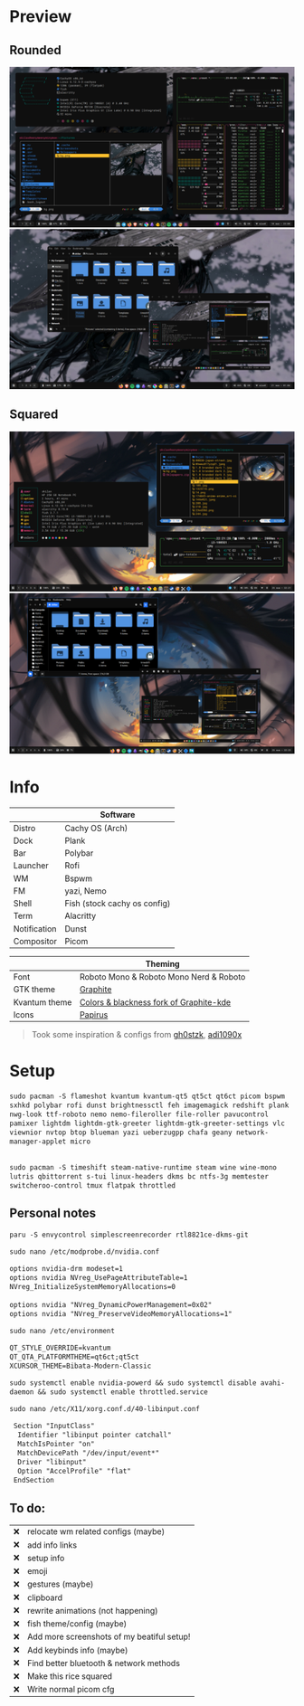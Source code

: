 # Preview 
## Rounded
![Didnt loaded ):](https://github.com/sk1lax/bspwm-dots/blob/main/assets/screenshot2.png)
![Didnt loaded ):](https://github.com/sk1lax/bspwm-dots/blob/main/assets/rounded2.png)

## Squared
![Didnt loaded ):](https://github.com/sk1lax/bspwm-dots/blob/main/assets/squared1.png)
![Didnt loaded ):](https://github.com/sk1lax/bspwm-dots/blob/main/assets/squared2.png)

# Info
| | Software |
| ------------- | ------------- |
| Distro  | Cachy OS (Arch)  |
| Dock  | Plank  |
| Bar  | Polybar  |
| Launcher  | Rofi  |
| WM  | Bspwm  |
| FM  | yazi, Nemo  |
| Shell  | Fish (stock cachy os config)  |
| Term  | Alacritty  |
| Notification  | Dunst  |
| Compositor  | Picom  |


| | Theming |
| ------------- | ------------- |
| Font  |  Roboto Mono & Roboto Mono Nerd & Roboto  |
| GTK theme  | [Graphite](https://github.com/vinceliuice/Graphite-gtk-theme)  |
|  Kvantum theme  | [Colors & blackness fork of Graphite-kde](https://github.com/KF-Art/Graphite-kvantum-colors)  |
| Icons  | [Papirus](https://github.com/PapirusDevelopmentTeam/papirus-icon-theme)  |

> Took some inspiration & configs from [gh0stzk](https://github.com/gh0stzk/dotfiles),  [adi1090x](https://github.com/adi1090x/)
> 
# Setup
```
sudo pacman -S flameshot kvantum kvantum-qt5 qt5ct qt6ct picom bspwm sxhkd polybar rofi dunst brightnessctl feh imagemagick redshift plank nwg-look ttf-roboto nemo nemo-fileroller file-roller pavucontrol pamixer lightdm lightdm-gtk-greeter lightdm-gtk-greeter-settings vlc viewnior nvtop btop blueman yazi ueberzugpp chafa geany network-manager-applet micro 
```
## 
```
sudo pacman -S timeshift steam-native-runtime steam wine wine-mono lutris qbittorrent s-tui linux-headers dkms bc ntfs-3g memtester switcheroo-control tmux flatpak throttled
```
## Personal notes
```
paru -S envycontrol simplescreenrecorder rtl8821ce-dkms-git
```
```
sudo nano /etc/modprobe.d/nvidia.conf
```
```
options nvidia-drm modeset=1
options nvidia NVreg_UsePageAttributeTable=1 NVreg_InitializeSystemMemoryAllocations=0

options nvidia "NVreg_DynamicPowerManagement=0x02"
options nvidia "NVreg_PreserveVideoMemoryAllocations=1"
```
```
sudo nano /etc/environment
```
```
QT_STYLE_OVERRIDE=kvantum
QT_QTA_PLATFORMTHEME=qt6ct;qt5ct
XCURSOR_THEME=Bibata-Modern-Classic
```
```
sudo systemctl enable nvidia-powerd && sudo systemctl disable avahi-daemon && sudo systemctl enable throttled.service
```
```
sudo nano /etc/X11/xorg.conf.d/40-libinput.conf
```
```
 Section "InputClass"
  Identifier "libinput pointer catchall"
  MatchIsPointer "on"
  MatchDevicePath "/dev/input/event*"
  Driver "libinput"
  Option "AccelProfile" "flat"
 EndSection
```
## To do:
| | |
| ------------- | ------------- |
| ❌  | relocate wm related configs (maybe) |
| ❌  | add info links  |
| ❌  | setup info  |
| ❌  | emoji  |
| ❌  | gestures (maybe) |
| ❌  | clipboard  |
| ❌  | rewrite animations (not happening) |
| ❌  | fish theme/config  (maybe) |
| ❌  | Add more screenshots of my beatiful setup! |
| ❌  | Add keybinds info (maybe) |
| ❌  | Find better bluetooth & network methods |
| ❌  | Make this rice squared |
| ❌  | Write normal picom cfg |





